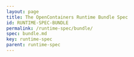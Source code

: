 ```yaml
---
layout: page
title: The OpenContainers Runtime Bundle Spec
id: RUNTIME-SPEC-BUNDLE
permalink: /runtime-spec/bundle/
spec: bundle.md
key: runtime-spec
parent: runtime-spec
---
```

